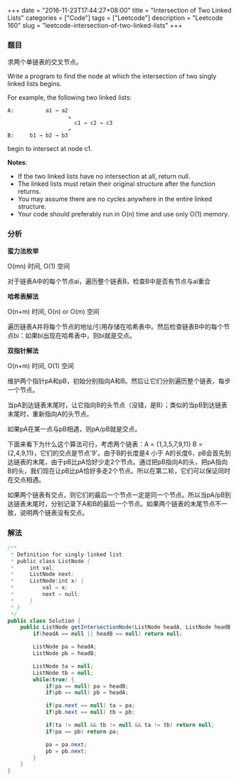 +++
date = "2016-11-23T17:44:27+08:00"
title = "Intersection of Two Linked Lists"
categories = ["Code"]
tags = ["Leetcode"]
description = "Leetcode 160"
slug = "leetcode-intersection-of-two-linked-lists"
+++

### 题目

求两个单链表的交叉节点。

Write a program to find the node at which the intersection of two singly linked lists begins.


For example, the following two linked lists:

```console
A:          a1 → a2
                   ↘
                     c1 → c2 → c3
                   ↗            
B:     b1 → b2 → b3
```

begin to intersect at node c1.

__Notes__:

* If the two linked lists have no intersection at all, return null.
* The linked lists must retain their original structure after the function returns.
* You may assume there are no cycles anywhere in the entire linked structure.
* Your code should preferably run in O(n) time and use only O(1) memory.

### 分析

__蛮力法枚举__

O(mn) 时间, O(1) 空间

对于链表A中的每个节点ai，遍历整个链表B，检查B中是否有节点与ai重合

__哈希表解法__

O(n+m) 时间, O(n) or O(m) 空间

遍历链表A并将每个节点的地址/引用存储在哈希表中。然后检查链表B中的每个节点bi：如果bi出现在哈希表中，则bi就是交点。

__双指针解法__

O(n+m) 时间, O(1) 空间

维护两个指针pA和pB，初始分别指向A和B。然后让它们分别遍历整个链表，每步一个节点。

当pA到达链表末尾时，让它指向B的头节点（没错，是B）；类似的当pB到达链表末尾时，重新指向A的头节点。

如果pA在某一点与pB相遇，则pA/pB就是交点。

下面来看下为什么这个算法可行，考虑两个链表：A = {1,3,5,7,9,11} B = {2,4,9,11}，它们的交点是节点'9'。由于B的长度是4 小于 A的长度6，pB会首先到达链表的末尾，由于pB比pA恰好少走2个节点。通过把pB指向A的头，把pA指向B的头，我们现在让pB比pA恰好多走2个节点。所以在第二轮，它们可以保证同时在交点相遇。

如果两个链表有交点，则它们的最后一个节点一定是同一个节点。所以当pA/pB到达链表末尾时，分别记录下A和B的最后一个节点。如果两个链表的末尾节点不一致，说明两个链表没有交点。

### 解法

```java
/**
 * Definition for singly-linked list.
 * public class ListNode {
 *     int val;
 *     ListNode next;
 *     ListNode(int x) {
 *         val = x;
 *         next = null;
 *     }
 * }
 */
public class Solution {
    public ListNode getIntersectionNode(ListNode headA, ListNode headB) {
        if(headA == null || headB == null) return null;

        ListNode pa = headA;
        ListNode pb = headB;

        ListNode ta = null;
        ListNode tb = null;
        while(true) {
            if(pa == null) pa = headB;
            if(pb == null) pb = headA;

            if(pa.next == null) ta = pa;
            if(pb.next == null) tb = pb;

            if(ta != null && tb != null && ta != tb) return null;
            if(pa == pb) return pa;

            pa = pa.next;
            pb = pb.next;
        }
    }
}
```
